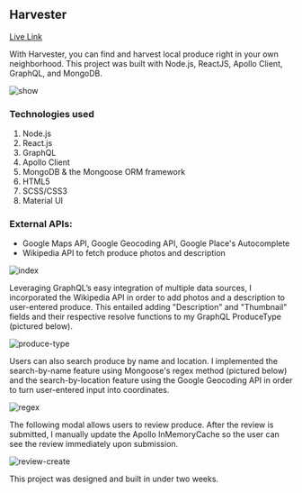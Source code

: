 ## Harvester
[Live Link](https://backyardharvest.herokuapp.com/#/)

With Harvester, you can find and harvest local produce right in your own neighborhood. This project was built with Node.js, ReactJS, Apollo Client, GraphQL, and MongoDB.

![show](https://user-images.githubusercontent.com/39382120/63894649-03f84d00-c9a2-11e9-856d-186842ab7066.png)

### Technologies used
 1.	Node.js
 2. React.js
 3.	GraphQL
 4. Apollo Client
 3.	MongoDB & the Mongoose ORM framework
 4.	HTML5
 5.	SCSS/CSS3
 6. Material UI

### External APIs:

* Google Maps API, Google Geocoding API, Google Place's Autocomplete
* Wikipedia API to fetch produce photos and description

![index](https://user-images.githubusercontent.com/39382120/63894648-03f84d00-c9a2-11e9-92f5-b34d2f8deb8b.png)

Leveraging GraphQL’s easy integration of multiple data sources, I incorporated the Wikipedia API in order to add photos and a description to user-entered produce. This entailed adding "Description" and "Thumbnail" fields and their respective resolve functions to my GraphQL ProduceType (pictured below). 

![produce-type](https://user-images.githubusercontent.com/39382120/63896304-85ea7500-c9a6-11e9-89df-62ca26140b3e.png)

Users can also search produce by name and location. I implemented the search-by-name feature using Mongoose's regex method (pictured below) and the search-by-location feature using the Google Geocoding API in order to turn user-entered input into coordinates.

![regex](https://user-images.githubusercontent.com/39382120/63896303-85ea7500-c9a6-11e9-972f-93dcd8121a09.png)

The following modal allows users to review produce. After the review is submitted, I manually update the Apollo InMemoryCache so the user can see the review immediately upon submission.

![review-create](https://user-images.githubusercontent.com/39382120/63894650-03f84d00-c9a2-11e9-910d-5e1c88ead871.png)

This project was designed and built in under two weeks.
